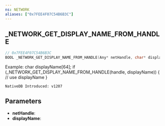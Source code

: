 ```yaml
---
ns: NETWORK
aliases: ["0x7FEE4F07C54B6B3C"]
---
```

## _NETWORK_GET_DISPLAY_NAME_FROM_HANDLE

```c
// 0x7FEE4F07C54B6B3C
BOOL _NETWORK_GET_DISPLAY_NAME_FROM_HANDLE(Any* netHandle, char* displayName);
```

Example:
char displayName[64];
if (_NETWORK_GET_DISPLAY_NAME_FROM_HANDLE(handle, displayName))
{
	// use displayName
}

```
NativeDB Introduced: v1207
```

## Parameters
* **netHandle**:
* **displayName**:
